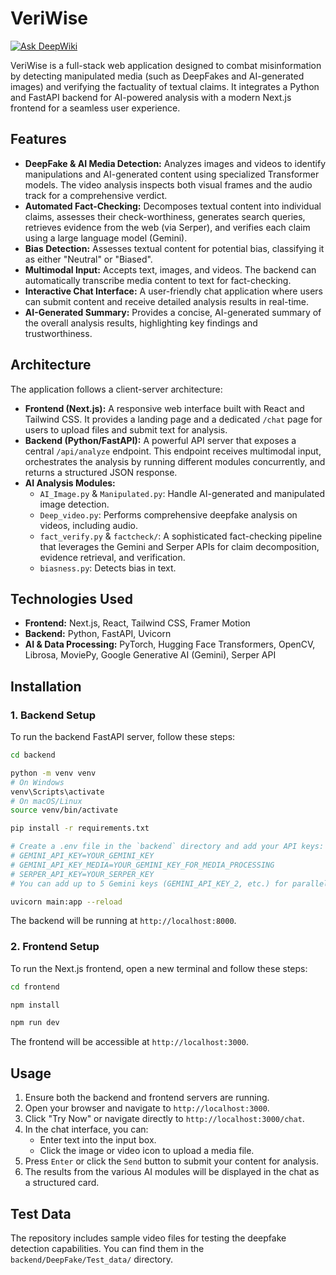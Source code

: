 # VeriWise
[![Ask DeepWiki](https://devin.ai/assets/askdeepwiki.png)](https://deepwiki.com/AryaMundra/VeriWise)

VeriWise is a full-stack web application designed to combat misinformation by detecting manipulated media (such as DeepFakes and AI-generated images) and verifying the factuality of textual claims. It integrates a Python and FastAPI backend for AI-powered analysis with a modern Next.js frontend for a seamless user experience.

## Features

-   **DeepFake & AI Media Detection:** Analyzes images and videos to identify manipulations and AI-generated content using specialized Transformer models. The video analysis inspects both visual frames and the audio track for a comprehensive verdict.
-   **Automated Fact-Checking:** Decomposes textual content into individual claims, assesses their check-worthiness, generates search queries, retrieves evidence from the web (via Serper), and verifies each claim using a large language model (Gemini).
-   **Bias Detection:** Assesses textual content for potential bias, classifying it as either "Neutral" or "Biased".
-   **Multimodal Input:** Accepts text, images, and videos. The backend can automatically transcribe media content to text for fact-checking.
-   **Interactive Chat Interface:** A user-friendly chat application where users can submit content and receive detailed analysis results in real-time.
-   **AI-Generated Summary:** Provides a concise, AI-generated summary of the overall analysis results, highlighting key findings and trustworthiness.

## Architecture

The application follows a client-server architecture:

-   **Frontend (Next.js):** A responsive web interface built with React and Tailwind CSS. It provides a landing page and a dedicated `/chat` page for users to upload files and submit text for analysis.
-   **Backend (Python/FastAPI):** A powerful API server that exposes a central `/api/analyze` endpoint. This endpoint receives multimodal input, orchestrates the analysis by running different modules concurrently, and returns a structured JSON response.
-   **AI Analysis Modules:**
    -   `AI_Image.py` & `Manipulated.py`: Handle AI-generated and manipulated image detection.
    -   `Deep_video.py`: Performs comprehensive deepfake analysis on videos, including audio.
    -   `fact_verify.py` & `factcheck/`: A sophisticated fact-checking pipeline that leverages the Gemini and Serper APIs for claim decomposition, evidence retrieval, and verification.
    -   `biasness.py`: Detects bias in text.

## Technologies Used

-   **Frontend:** Next.js, React, Tailwind CSS, Framer Motion
-   **Backend:** Python, FastAPI, Uvicorn
-   **AI & Data Processing:** PyTorch, Hugging Face Transformers, OpenCV, Librosa, MoviePy, Google Generative AI (Gemini), Serper API

## Installation

### 1. Backend Setup

To run the backend FastAPI server, follow these steps:

```bash
cd backend

python -m venv venv
# On Windows
venv\Scripts\activate
# On macOS/Linux
source venv/bin/activate

pip install -r requirements.txt

# Create a .env file in the `backend` directory and add your API keys:
# GEMINI_API_KEY=YOUR_GEMINI_KEY
# GEMINI_API_KEY_MEDIA=YOUR_GEMINI_KEY_FOR_MEDIA_PROCESSING
# SERPER_API_KEY=YOUR_SERPER_KEY
# You can add up to 5 Gemini keys (GEMINI_API_KEY_2, etc.) for parallel processing.

uvicorn main:app --reload
```
The backend will be running at `http://localhost:8000`.

### 2. Frontend Setup

To run the Next.js frontend, open a new terminal and follow these steps:

```bash
cd frontend

npm install

npm run dev
```
The frontend will be accessible at `http://localhost:3000`.

## Usage

1.  Ensure both the backend and frontend servers are running.
2.  Open your browser and navigate to `http://localhost:3000`.
3.  Click "Try Now" or navigate directly to `http://localhost:3000/chat`.
4.  In the chat interface, you can:
    -   Enter text into the input box.
    -   Click the image or video icon to upload a media file.
5.  Press `Enter` or click the `Send` button to submit your content for analysis.
6.  The results from the various AI modules will be displayed in the chat as a structured card.

## Test Data
The repository includes sample video files for testing the deepfake detection capabilities. You can find them in the `backend/DeepFake/Test_data/` directory.